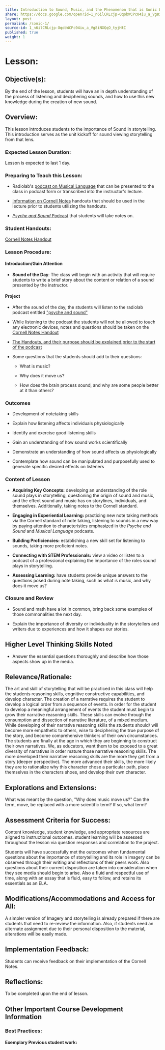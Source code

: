 ```yaml
---
title: Introduction to Sound, Music, and the Phenomenon that is Sonic Language
share: https://docs.google.com/open?id=1_n6ilCRLcjp-OqobWCPc04iu_a_Vg8iNXQqO_tyjHtI
layout: post
permalink: /sonic-1/
source-id: 1_n6ilCRLcjp-OqobWCPc04iu_a_Vg8iNXQqO_tyjHtI
published: true
weight: 1
---
```

#  Lesson:

##  Objective(s):

By the end of the lesson, students will have an in depth understanding of the process of listening and deciphering sounds, and how to use this new knowledge during the creation of new sound.

##  Overview:

This lesson introduces students to the importance of Sound in storytelling. This introduction serves as the unit kickoff for sound viewing storytelling from that lens.

###  Expected Lesson Duration: 

Lesson is expected to last 1 day.

###  Preparing to Teach this Lesson:

-	Radiolab's [podcast on Musical Language](http://www.radiolab.org/story/91512-musical-language/) that can be presented to the class in podcast form or transcribed into the instructor's lecture.

- [Information on Cornell Notes](https://drive.google.com/open?id=0B-fnzlPK8lcvT1BuSXBaVzlZQTg) handouts that should be used in the lecture prior to students utilizing the handouts.

-	[*Psyche and Sound* Podcast](https://drive.google.com/open?id=0B-fnzlPK8lcvSmN0OVV3ZW84a28) that students will take notes on.

###  Student Handouts:

[Cornell Notes Handout](https://drive.google.com/open?id=1Kyf1MC4igp7Lp1TiMAbRyUKmHjOvdiLVtugP91m6Gf0) 

###  Lesson Procedure:

####  Introduction/Gain Attention

-  **Sound of the Day**: The class will begin with an activity that will require students to write a brief story about the content or relation of a sound presented by the instructor.

####  Project

-   After the sound of the day, the students will listen to the radiolab podcast entitled ["psyche and sound"](https://drive.google.com/open?id=0B-fnzlPK8lcvSmN0OVV3ZW84a28)

    

-   While listening to the podcast the students will not be allowed to touch any electronic devices, notes and questions should be taken on the [Cornell Notes Handout](https://drive.google.com/open?id=1Kyf1MC4igp7Lp1TiMAbRyUKmHjOvdiLVtugP91m6Gf0)

    

-   [The Handouts, and their purpose should be explained prior to the start of the podcast](https://drive.google.com/open?id=0B-fnzlPK8lcvT1BuSXBaVzlZQTg)

    

-   Some questions that the students should add to their questions:

    

	-   What is music?

    

	-   Why does it move us?

    

	-   How does the brain process sound, and why are some people better at it than others?

	

###  Outcomes

-   Development of notetaking skills

    

-   Explain how listening affects individuals physiologically

    

-   Identify and exercise good listening skills

    

-   Gain an understanding of how sound works scientifically

    

-   Demonstrate an understanding of how sound affects us physiologically

    

-   Contemplate how sound can be manipulated and purposefully used to generate specific desired effects on listeners

###   Content of Lesson

- **Acquiring Key Concepts:** developing an understanding of the role sound plays in storytelling, questioning the origin of sound and music, and the effect sound and music has on storylines, individuals, and themselves. Additionally, taking notes to the Cornell standard.

- **Engaging in Experiential Learning:** practicing new note taking methods via the Cornell standard of note taking, listening to sounds in a new way by paying attention to characteristics emphasized in the *Psyche and Sound* and *Musical Language* podcasts.

- **Building Proficiencies:** establishing a new skill set for listening to sounds, taking more proficient notes. 

- **Connecting with STEM Professionals:** view a video or listen to a podcast of a professional explaining the importance  of the roles sound plays in storytelling.

- **Assessing Learning:** have students provide unique answers to the questions posed during note taking, such as what is music, and why does it move us?

###  Closure and Review

    

-   Sound and math have a lot in common, bring back some examples of those commonalities the next day.

    

-   Explain the importance of diversity or individuality in the storytellers and writers due to experiences and how it shapes our stories.

    

##  Higher Level Thinking Skills Noted

-   Answer the essential questions thoroughly and describe how those aspects show up in the media.  

    

##  Relevance/Rationale:

The art and skill of storytelling that will be practiced in this class will help the students reasoning skills, cognitive constructive capabilities, and develop character. The creation of a narrative requires the student to develop a logical order from a sequence of events. In order for the student to develop a meaningful arrangement of events the student must begin to grow their narrative reasoning skills. These skills can evolve through the consumption and dissection of narrative literature, of a mixed medium. While developing of their narrative reasoning skills the students should/ will become more empathetic to others, wise to deciphering the true purpose of the story, and become comprehensive thinkers of their own circumstances. The students are finally at the age in which they are beginning to construct their own narratives. We, as educators, want them to be exposed to a great diversity of narratives in order mature those narrative reasoning skills. The more developed their narrative reasoning skills are the more they get from a story (deeper perspective). The more advanced their skills, the more likely they are to rationalize why this character chose a particular path, place themselves in the characters shoes, and develop their own character.

##  Explorations and Extensions:

What was meant by the question, "Why does music move us?" Can the term, move, be replaced with a more scientific term? If so, what term?

##  Assessment Criteria for Success:

Content knowledge, student knowledge, and appropriate resources are aligned to instructional outcomes. student learning will be assessed throughout the lesson via question responses and correlation to the project.

Students will have successfully met the outcomes when fundamental questions about the importance of storytelling and its role in imagery can be observed through their writing and reflections of their peers work. Also questions about their current disposition are taken into consideration when they see media should begin to arise. Also a fluid and respectful use of time, along with an essay that is fluid, easy to follow, and retains its essentials as an ELA.

  

##  Modifications/Accommodations and Access for All:

A simpler version of Imagery and storytelling is already prepared if there are students that need to re-review the information. Also, if students need an alternate assignment due to their personal disposition to the material, alterations will be easily made.

##   Implementation Feedback: 

Students can receive feedback on their implementation of the Cornell Notes.

##  Reflections:

To be completed upon the end of lesson.

##  Other Important Course Development Information

###  Best Practices:

#### Exemplary Previous student work: 

